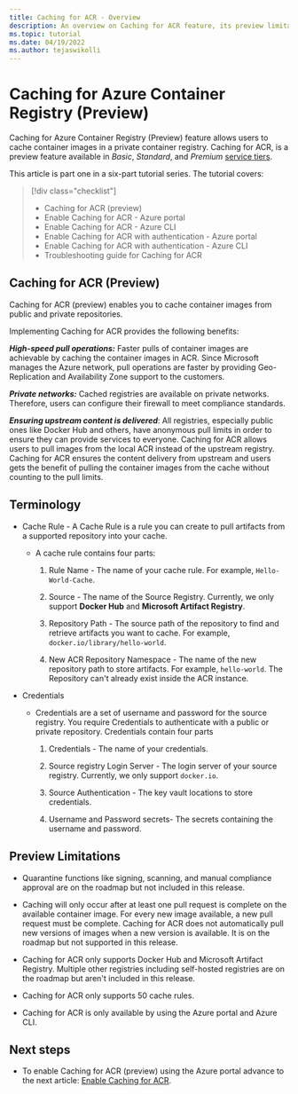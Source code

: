 ```yaml
---
title: Caching for ACR - Overview
description: An overview on Caching for ACR feature, its preview limitations and benefits of enabling the feature in your Registry.
ms.topic: tutorial
ms.date: 04/19/2022
ms.author: tejaswikolli
---
```

# Caching for Azure Container Registry (Preview)

Caching for Azure Container Registry (Preview) feature allows users to cache container images in a private container registry. Caching for ACR, is a preview feature available in *Basic*, *Standard*, and *Premium* [service tiers](container-registry-skus.md).

This article is part one in a six-part tutorial series. The tutorial covers:

> [!div class="checklist"]
> * Caching for ACR (preview) 
> * Enable Caching for ACR - Azure portal
> * Enable Caching for ACR - Azure CLI
> * Enable Caching for ACR with authentication - Azure portal
> * Enable Caching for ACR with authentication - Azure CLI
> * Troubleshooting guide for Caching for ACR

## Caching for ACR (Preview)

Caching for ACR (preview) enables you to cache container images from public and private repositories. 

Implementing Caching for ACR provides the following benefits:

***High-speed pull operations:*** Faster pulls of container images are achievable by caching the container images in ACR. Since Microsoft manages the Azure network, pull operations are faster by providing Geo-Replication and Availability Zone support to the customers.

***Private networks:*** Cached registries are available on private networks. Therefore, users can configure their firewall to meet compliance standards. 

***Ensuring upstream content is delivered***: All registries, especially public ones like Docker Hub and others, have anonymous pull limits in order to ensure they can provide services to everyone. Caching for ACR allows users to pull images from the local ACR instead of the upstream registry. Caching for ACR ensures the content delivery from upstream and users gets the benefit of pulling the container images from the cache without counting to the pull limits.
 
## Terminology 

- Cache Rule - A Cache Rule is a rule you can create to pull artifacts from a supported repository into your cache.
    -   A cache rule contains four parts:
        
        1. Rule Name - The name of your cache rule. For example, `Hello-World-Cache`.

        2. Source - The name of the Source Registry. Currently, we only support **Docker Hub** and **Microsoft Artifact Registry**. 

        3. Repository Path - The source path of the repository to find and retrieve artifacts you want to cache. For example, `docker.io/library/hello-world`.

        4. New ACR Repository Namespace - The name of the new repository path to store artifacts. For example, `hello-world`. The Repository can't already exist inside the ACR instance. 

- Credentials
    - Credentials are a set of username and password for the source registry. You require Credentials to authenticate with a public or private repository. Credentials contain four parts

        1. Credentials  - The name of your credentials.

        2. Source registry Login Server - The login server of your source registry. Currently, we only support `docker.io`. 

        3. Source Authentication - The key vault locations to store credentials. 
        
        4. Username and Password secrets- The secrets containing the username and password. 

## Preview Limitations

- Quarantine functions like signing, scanning, and manual compliance approval are on the roadmap but not included in this release.

- Caching will only occur after at least one pull request is complete on the available container image. For every new image available, a new pull request must be complete. Caching for ACR does not automatically pull new versions of images when a new version is available. It is on the roadmap but not supported in this release. 

-  Caching for ACR only supports Docker Hub and Microsoft Artifact Registry. Multiple other registries  including self-hosted registries are on the roadmap but aren't included in this release.

- Caching for ACR only supports 50 cache rules.

- Caching for ACR is only available by using the Azure portal and Azure CLI.  

## Next steps

* To enable Caching for ACR (preview) using the Azure portal advance to the next article: [Enable Caching for ACR](tutorial-enable-registry-cache.md).

<!-- LINKS - External -->

[docker-rate-limit]:https://aka.ms/docker-rate-limit